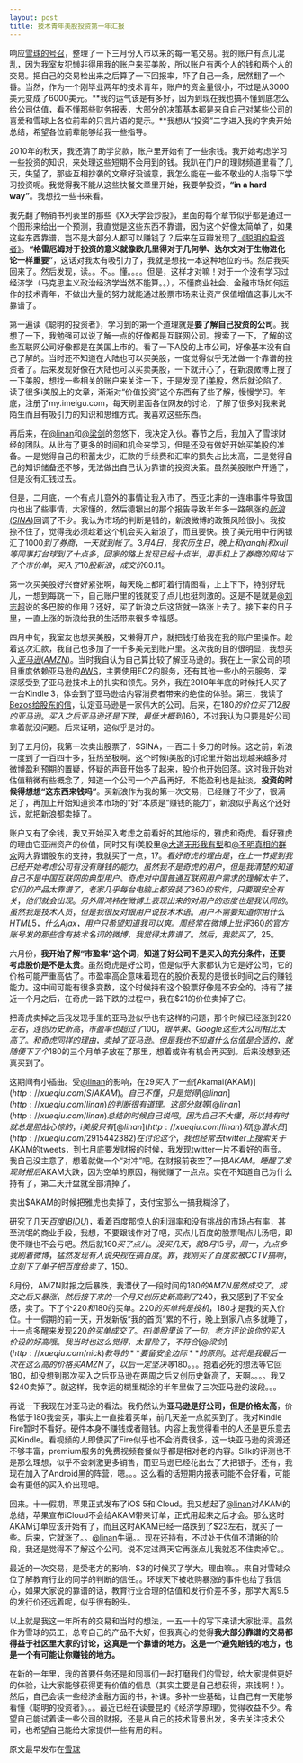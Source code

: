```yaml
---
layout: post
title: 技术青年美股投资第一年汇报
---
```


响应[雪球的号召](http://xueqiu.com/2552920054/20542308)，整理了一下三月份入市以来的每一笔交易。我的账户有点儿混乱，因为我室友犯懒非得用我的账户来买美股，所以账户有两个人的钱和两个人的交易。把自己的交易检出来之后算了一下回报率，吓了自己一条，居然翻了一个番。当然，作为一个刚毕业两年的技术青年，账户的资金量很小，不过是从3000美元变成了6000美元。**我的运气该是有多好，因为到现在我也搞不懂到底怎么给公司估值，看不懂那些财务报表，大部分的决策基本都是来自自己对某些公司的喜爱和雪球上各位前辈的只言片语的提示。**我想从“投资”二字进入我的字典开始总结，希望各位前辈能够给我一些指导。

2010年的秋天，我还清了助学贷款，账户里开始有了一些余钱。我开始考虑学习一些投资的知识，来处理这些短期不会用到的钱。我趴在门户的理财频道里看了几天，失望了，那些互相抄袭的文章好没诚意，我怎么能在一些不敬业的人指导下学习投资呢。我觉得我不能从这些快餐文章里开始，我要学投资，**“in a hard way”**。我想找一些书来看。

我先翻了畅销书列表里的那些《XX天学会炒股》，里面的每个章节似乎都是通过一个图形来给出一个预测，我直觉是这些东西不靠谱，因为这个好像太简单了，如果这些东西靠谱，岂不是大部分人都可以赚钱了？后来在豆瓣发现了[《聪明的投资者》](http://book.douban.com/subject/5243775/)。**“格雷厄姆对于投资的意义就像欧几里得对于几何学、达尔文对于生物进化论一样重要”**，这话对我太有吸引力了，我就是想找一本这种地位的书。然后我买回来了。然后发现，读。。不。。懂。。。。但是，这样才对嘛！对于一个没有学习过经济学（马克思主义政治经济学当然不能算。。），不懂商业社会、金融市场如何运作的技术青年，不做出大量的努力就能通过股票市场来让资产保值增值这事儿太不靠谱了。

第一遍读《聪明的投资者》，学习到的第一个道理就是**要了解自己投资的公司**。我想了一下，我勉强可以说了解一点的好像都是互联网公司。搜索了一下，了解的这些互联网公司好像都是在美国上市的。看了一下A股的上市公司，好像基本没有自己了解的。当时还不知道在大陆也可以买美股，一度觉得似乎无法做一个靠谱的投资者了。后来发现好像在大陆也可以买卖美股，一下就开心了，在新浪微博上搜了一下美股，想找一些相关的账户来关注一下，于是发现了[i美股](http://www.imeigu.com)，然后就沦陷了。读了很多i美股上的文章，渐渐对“价值投资”这个东西有了些了解，慢慢学习。年底，注册了my.imeigu.com，每天刷里面各位网友的讨论，了解了很多对我来说陌生而且有吸引力的知识和思维方式。我喜欢这些东西。

再后来，在[@linan](http://xueqiu.com/linan)和[@梁剑](http://xueqiu.com/nick)的忽悠下，我决定入伙。春节之后，我加入了雪球财经的团队。从此有了更多的时间和机会来学习，但是还没有做好开始买美股的准备。一是觉得自己的积蓄太少，汇款的手续费和汇率的损失占比太高，二是觉得自己的知识储备还不够，无法做出自己认为靠谱的投资决策。虽然美股账户开通了，但是没有汇钱过去。

但是，二月底，一个有点儿意外的事情让我入市了。西亚北非的一连串事件导致国内也出了些事情，大家懂的，然后德银出的那个报告导致半年多一路飙涨的[$新浪(SINA)$](http://xueqiu.com/S/SINA)回调了不少。我认为市场的判断是错的，新浪微博的政策风险很小。我按捺不住了，觉得我必须趁着这个机会买入新浪了，而且要快。换了美元用中行网银汇了$1000到了券商，一天就到帐了。3月4日，我农历生日，晚上和yanghj和xujl等同事打台球到了十点多，回家的路上发现已经十点半，用手机上了券商的网站下了个市价单，买入了10股新浪，成交价$80.11。

第一次买美股好兴奋好紧张啊，每天晚上都盯着行情图看，上上下下，特别好玩儿，一想到每跳一下，自己账户里的钱就变了点儿也挺刺激的。这是不是就是[@刘志超](http://xueqiu.com/royie)说的多巴胺的作用？还好，买了新浪之后这货就一路涨上去了。接下来的日子里，一直上涨的新浪给我的生活带来很多幸福感。

四月中旬，我室友也想买美股，又懒得开户，就把钱打给我在我的账户里操作。趁着这次汇款，我自己也多加了一千多美元到账户里。这次我的目的很明显，我想买入[$亚马逊(AMZN)$](http://xueqiu.com/S/AMZN)。当时我自认为自己算比较了解亚马逊的。我在上一家公司的项目重度依赖亚马逊的[AWS](http://aws.amazon.com/)，主要使用EC2的服务，还有其他一些小的云服务，深深感受到了亚马逊技术上的扎实和领先。另外，我在2010年年底的时候托人买了一台Kindle 3，体会到了亚马逊给内容消费者带来的绝佳的体验。第三，我读了[Bezos给股东的信](http://phx.corporate-ir.net/phoenix.zhtml?c=97664&p=irol-reportsannual)，认定亚马逊是一家伟大的公司。后来，在$180的价位买了12股的亚马逊。买入之后亚马逊还是下跌，最低大概到$160，不过我认为只要是好公司拿着就没问题。后来证明，这似乎是对的。

到了五月份，我第一次卖出股票了，$SINA，一百二十多刀的时候。这之前，新浪一度到了一百四十多，狂热至极啊。这个时候i美股的讨论里开始出现越来越多对微博盈利预期的置疑，怀疑的声音开始多了起来，股价也开始回落。这时我开始对估值稍微有些概念了，知道一个公司一个产品再好，不能盈利也是扯淡，**投资的时候得想想“这东西来钱吗”**。买新浪作为我的第一次交易，已经赚了不少了，很满足了，再加上开始知道资本市场的“好”本质是“赚钱的能力”，新浪似乎离这个还好远，就把新浪都卖掉了。

账户又有了余钱，我又开始买入考虑之前看好的其他标的，雅虎和奇虎。看好雅虎的理由它亚洲资产的价值，同时又有i美股里[@大道无形我有型](http://xueqiu.com/1247347556)和[@不明真相的群众](http://xueqiu.com/simon)两大靠谱股东的支持，我就买了一点，$17。看好奇虎的理由是，在上一节提到我已经开始考虑公司有没有赚钱的能力。虽然我不是奇虎的用户，但是我清楚的知道自己不是中国互联网的典型用户。奇虎对中国普通互联网用户需求的理解太牛了，它们的产品太靠谱了，老家几乎每台电脑上都安装了360的软件，只要跟安全有关，他们就会出现。另外周鸿祎在微博上表现出来的对用户的态度也是我认同的。虽然我是技术人员，但是我很反对跟用户说技术术语。用户不需要知道你用什么HTML5，什么Ajax，用户只希望知道我可以爽。周经常在微博上批评360的官方账号发的那些含有技术名词的微博，我觉得太靠谱了。然后，我就买了，$25。

六月份，**我开始了解“市盈率”这个词，知道了好公司不是买入的充分条件，还要考虑股价是不是太贵**。虽然奇虎是好公司，但是似乎大家都认为它是好公司，它的价格可能严重高估了。市盈率高企意味着现在的股价表现的是很长时间之后的赚钱能力。这中间可能有很多变数，这个时候持有这个股票好像是不安全的。持有了接近一个月之后，在奇虎一路下跌的过程中，我在$21的价位卖掉了它。

把奇虎卖掉之后我发现手里的亚马逊似乎也有这样的问题，那个时候已经涨到$220左右，连创历史新高，市盈率也超过了100，跟苹果、Google这些大公司相比太高了。和奇虎同样的理由，卖掉了亚马逊。但是我也不知道什么估值是合适的，就随便下了个$180的三个月单子放在了那里，想着或许有机会再买到。后来没想到还真买到了。

这期间有小插曲。受[@linan](http://xueqiu.com/linan)的影响，在$29买入了一些[$Akamai(AKAM)$](http://xueqiu.com/S/AKAM)。自己不懂，只是觉得[@linan](http://xueqiu.com/linan)的判断很有道理。这部分就等[@linan](http://xueqiu.com/linan)总结的时候自己说吧。因为自己不大懂，所以持有时就总是胆战心惊的，i美股只有[@linan](http://xueqiu.com/linan)和[@潜水员](http://xueqiu.com/2915442382)在讨论这个，我也经常去twitter上搜索关于$AKAM的tweets，到七月底要发财报的时候，我发现twitter一片不看好的声音。我自己没主意了，想着就做一个“对冲”吧。在财报前夜空了一把$AKAM。睡醒了发现财报后$AKAM大跌，因为空单的原因，稍微赚了一点点。实在不知道自己为什么持有了，第二天开盘就全部清掉了。

卖出$AKAM的时候把雅虎也卖掉了，支付宝那么一搞我糊涂了。

研究了几天[$百度(BIDU)$](http://xueqiu.com/S/BIDU)，看着百度那惊人的利润率和没有挑战的市场占有率，甚至流氓的商业手段，我想，不要跟钱作对了吧，买点儿百度的股票喝点儿汤吧，即使不赚也不会亏吧。然后就$160买了点儿。没买几天，就8月15号，周一，九点多我刷着微博，猛然发现有人说央视在搞百度。靠，我刚买了百度就被CCTV搞啊，立刻下了单子把百度给卖了，$150。

8月份，AMZN财报之后暴跌，我潜伏了一段时间的$180的AMZN居然成交了。成交之后又暴涨，然后接下来的一个月又创历史新高到了$240，我又感到了不安全感，卖了。下了个$220和$180的买单。$220的买单纯是投机，$180才是我的买入价位。十一假期的前一天，开发新版“我的首页”累的不行，晚上到家八点多就睡了，十一点多醒来发现$220的买单成交了。在i美股里说了一句，老方评论说你的买入价设的好高哦。我当时也这么觉得，太冒险了，不符合[@梁剑](http://xueqiu.com/nick)教导的**要留安全边际**的原则。这将是我最后一次在这么高的价格买AMZN了，以后一定坚决等$180。。。抱着必死的想法等它回180，却没想到那次买入之后亚马逊在两周之后又创历史新高了，天啊。。。。我又$240卖掉了。就这样，我幸运的糊里糊涂的半年里做了三次亚马逊的波段。。。

再说一下我现在对亚马逊的看法。我仍然认为**亚马逊是好公司，但是价格太高**，价格低于180我会买，事实上一直挂着买单，前几天差一点就买到了。我对Kindle Fire暂时不看好。硬件本身不赚钱或者赔钱。内容上我觉得看书的人还是更乐意去买Kindle。看视频的人即使买了Fire似乎也不会消费很多，这一块亚马逊的资源还不够丰富，premium服务的免费视频套餐似乎都是相对老的内容。Silk的评测也不是那么理想，似乎不会刺激更多销售，而亚马逊已经花出去了大把银子。还有，我现在加入了Android黑的阵营，嗯。。。这么看的话短期内报表可能不会好看，可能会有更低的买入价出现吧。

回来。十一假期，苹果正式发布了iOS 5和iCloud。我又想起了[@linan](http://xueqiu.com/linan)对AKAM的总结，苹果宣布iCloud不会给AKAM带来订单，正式用起来之后才会。那么这时AKAM订单应该开始有了，而且这时AKAM已经一路跌到了$23左右，就买了一些。后来，它就涨了。。[@linan](http://xueqiu.com/linan)牛逼。。现在还持有，不过处于估值不清晰的阶段，我还是觉得不了解这个公司。说不定过两天它再涨点儿我就忍不住卖掉它。。

最近的一次交易，是受老方的影响，$3的时候买了学大。理由嘛。。来自对雪球众位了解教育行业的同学的判断的信任。。环球天下被收购暴涨的事件也给了我信心，如果大家说的靠谱的话，教育行业合理的估值和发行价差不多，那学大离9.5的发行价还远着呢，似乎很有盼头。

以上就是我这一年所有的交易和当时的想法，一五一十的写下来请大家批评。虽然作为雪球的员工，总夸自己的产品不大好，但我真心的觉得**我大部分靠谱的交易都得益于社区里大家的讨论，这真是一个靠谱的地方。这是一个避免赔钱的地方，也是一个有可能让你赚钱的地方。**

在新的一年里，我的首要任务还是和同事们一起打磨我们的雪球，给大家提供更好的体验，让大家能够获得更有价值的信息（其实主要是自己想获得，来钱啊！）。然后，自己会读一些经济金融方面的书，补课。多补一些基础，让自己有一天能够看懂《聪明的投资者》。。。最近已经在读曼昆的《经济学原理》，觉得收益不少。希望自己能试着读一些公司的财报，还是从自己的技术背景出发，多去关注技术公司，也希望自己能给大家提供一些有用的料。

原文最早发布在[雪球](http://xueqiu.com/2449273745/20551793)

